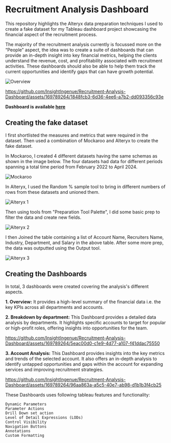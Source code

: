 # Recruitment Analysis Dashboard

This repository highlights the Alteryx data preparation techniques I used to create a fake dataset for my Tableau dashboard project showcasing the financial aspect of the recruitment process.

The majority of the recruitment analysis currently is focussed more on the “People” aspect, the idea was to create a suite of dashboards that can provide an in-depth insight into key financial metrics, helping the clients understand the revenue, cost, and profitability associated with recruitment activities. These dashboards should also be able to help them track the current opportunities and identify gaps that can have growth potential.

![Overview](https://github.com/InsightIngenue/Recruitment-Analysis-Dashboard/assets/169789264/114bd15b-f5db-42cc-a004-e89559dc86d3)

https://github.com/InsightIngenue/Recruitment-Analysis-Dashboard/assets/169789264/1848fcb3-6d36-4ee6-a7b2-dd093356c93e

**Dashboard is available [here]**

[here]: https://public.tableau.com/views/RecruitmentAnalysis_17151917794460/Overview

## Creating the fake dataset

I first shortlisted the measures and metrics that were required in the dataset. Then used a combination of Mockaroo and Alteryx to create the fake dataset.

In Mockaroo, I created 4 different datasets having the same schemas as shown in the image below.
The four datasets had data for different periods spanning a total time period from February 2022 to April 2024.

![Mockaroo](https://github.com/InsightIngenue/Recruitment-Analysis-Dashboard/assets/169789264/86ce28ca-a8c7-4565-9629-39c43fd4691b)

In Alteryx, I used the Random % sample tool to bring in different numbers of rows from these datasets and unioned them.

![Alteryx 1](https://github.com/InsightIngenue/Recruitment-Analysis-Dashboard/assets/169789264/03bebc8a-05e2-4359-adbf-b31eb85418a1)

Then using tools from "Preparation Tool Palette", I did some basic prep to filter the data and create new fields.

![Alteryx 2](https://github.com/InsightIngenue/Recruitment-Analysis-Dashboard/assets/169789264/1f841793-5358-480b-8471-6a731af17fe5)

I then Joined the table containing a list of Account Name, Recruiters Name, Industry, Department, and Salary in the above table. After some more prep, the data was outputted using the Output tool.

![Alteryx 3](https://github.com/InsightIngenue/Recruitment-Analysis-Dashboard/assets/169789264/69365df5-8a91-4adc-85da-d0c3a4e3bb1b)

## Creating the Dashboards

In total, 3 dashboards were created covering the analysis's different aspects.

**1. Overview:** It provides a high-level summary of the financial data i.e. the key KPIs across all departments and accounts.

**2. Breakdown by department:** This Dashboard provides a detailed data analysis by departments. It highlights specific accounts to target for popular or high-profit roles, offering insights into opportunities for the team.

https://github.com/InsightIngenue/Recruitment-Analysis-Dashboard/assets/169789264/5eac00d0-c1e9-4d77-a107-f41ddac75550

**3. Account Analysis:** This Dashboard provides insights into the key metrics and trends of the selected account. It also offers an in-depth analysis to identify untapped opportunities and gaps within the account for expanding services and improving recruitment strategies.

https://github.com/InsightIngenue/Recruitment-Analysis-Dashboard/assets/169789264/96aa863a-a5c5-40e7-ab98-d1b1b3f4cb25

These Dashboards uses following tableau features and functionality:

    Dynamic Parameters
    Parameter Actions
    Drill Down set action
    Level of Detail Expressions (LODs)
    Control Visibility
    Navigation Buttons
    Annotations
    Custom Formatting
